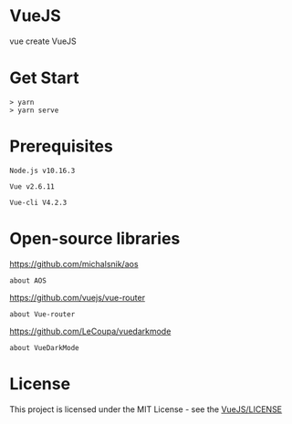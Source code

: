 # VueJS
vue create VueJS
# Get Start
    > yarn
    > yarn serve
# Prerequisites
    Node.js v10.16.3
    
    Vue v2.6.11
    
    Vue-cli V4.2.3
# Open-source libraries
https://github.com/michalsnik/aos

    about AOS
https://github.com/vuejs/vue-router

    about Vue-router
    
https://github.com/LeCoupa/vuedarkmode

    about VueDarkMode
# License
This project is licensed under the MIT License - see the [VueJS/LICENSE](LICENSE)
